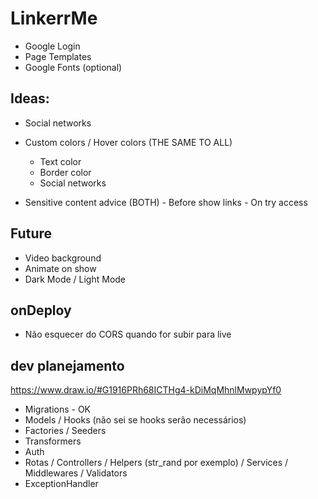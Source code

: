 # LinkerrMe

-   Google Login
-   Page Templates
-   Google Fonts (optional)

## Ideas:

-   Social networks

*   Custom colors / Hover colors (THE SAME TO ALL)

    -   Text color
    -   Border color
    -   Social networks

*   Sensitive content advice (BOTH) - Before show links - On try access

## Future

-   Video background
-   Animate on show
-   Dark Mode / Light Mode

## onDeploy

-   Não esquecer do CORS quando for subir para live

## dev planejamento

https://www.draw.io/#G1916PRh68ICTHg4-kDiMqMhnlMwpypYf0

-   Migrations - OK
-   Models / Hooks (não sei se hooks serão necessários)
-   Factories / Seeders
-   Transformers
-   Auth
-   Rotas / Controllers / Helpers (str_rand por exemplo) / Services / Middlewares / Validators
-   ExceptionHandler
